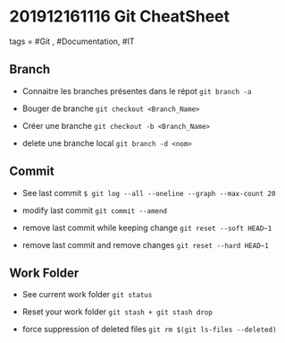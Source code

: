 # 201912161116 Git CheatSheet
tags = #Git , #Documentation, #IT


## Branch
* Connaitre les branches présentes dans le répot
`git branch -a `

* Bouger de branche
`git checkout <Branch_Name>`

* Créer une branche 
`git checkout -b <Branch_Name>`

* delete une branche local
`git branch -d <nom>`


## Commit 
* See last commit
`$ git log --all --oneline --graph --max-count 20`


* modify last commit 
`git commit --amend`


* remove last commit while keeping change
`git reset --soft HEAD~1`

* remove last commit and remove changes
`git reset --hard HEAD~1`


## Work Folder
* See current work folder
`git status`

* Reset your work folder 
`git stash + git stash drop`


* force suppression of deleted files
`git rm $(git ls-files --deleted)`



